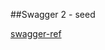 ##Swagger 2 - seed

[swagger-ref](https://dzone.com/articles/spring-boot-restful-api-documentation-with-swagger)

